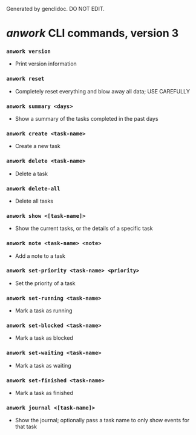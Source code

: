 Generated by genclidoc. DO NOT EDIT.

# _anwork_ CLI commands, version 3

### `anwork version`
* Print version information
### `anwork reset`
* Completely reset everything and blow away all data; USE CAREFULLY
### `anwork summary <days>`
* Show a summary of the tasks completed in the past days
### `anwork create <task-name>`
* Create a new task
### `anwork delete <task-name>`
* Delete a task
### `anwork delete-all`
* Delete all tasks
### `anwork show <[task-name]>`
* Show the current tasks, or the details of a specific task
### `anwork note <task-name> <note>`
* Add a note to a task
### `anwork set-priority <task-name> <priority>`
* Set the priority of a task
### `anwork set-running <task-name>`
* Mark a task as running
### `anwork set-blocked <task-name>`
* Mark a task as blocked
### `anwork set-waiting <task-name>`
* Mark a task as waiting
### `anwork set-finished <task-name>`
* Mark a task as finished
### `anwork journal <[task-name]>`
* Show the journal; optionally pass a task name to only show events for that task
